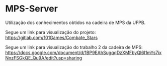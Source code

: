 # MPS-Server
Utilização dos conhecimentos obtidos na cadeira de MPS da UFPB.

Segue um link para visualização do projeto:
https://gitlab.com/101Games/Combate_Stars

Segue um link para visualização do trabalho 2 da cadeira de MPS: https://docs.google.com/document/d/1BP9EAhSugqqDzXMFbyQl6I1mYs7ixNnzFSGkQE_Qu9A/edit?usp=sharing
